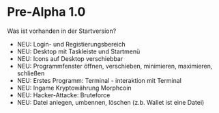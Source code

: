 # Pre-Alpha 1.0
Was ist vorhanden in der Startversion?
* NEU: Login- und Registierungsbereich
* NEU: Desktop mit Taskleiste und Startmenü
* NEU: Icons auf Desktop verschiebbar
* NEU: Programmfenster öffnen, verschieben, minimieren, maximieren, schließen
* NEU: Erstes Programm: Terminal - interaktion mit Terminal
* NEU: Ingame Kryptowährung Morphcoin
* NEU: Hacker-Attacke: Bruteforce
* NEU: Datei anlegen, umbennen, löschen (z.b. Wallet ist eine Datei)
